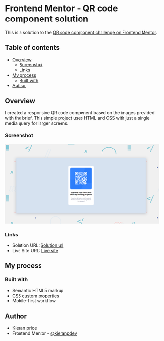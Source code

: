 # Frontend Mentor - QR code component solution

This is a solution to the [QR code component challenge on Frontend Mentor](https://www.frontendmentor.io/challenges/qr-code-component-iux_sIO_H).

## Table of contents

- [Overview](#overview)
  - [Screenshot](#screenshot)
  - [Links](#links)
- [My process](#my-process)
  - [Built with](#built-with)
- [Author](#author)

## Overview

I created a responsive QR code compenent based on the images provided with the brief. This simple project uses HTML and CSS with just a single media query for larger screens.

### Screenshot

![](./images/solution-screenshot.png)


### Links

- Solution URL: [Solution url](https://github.com/kieranpdev/qr-code-component)
- Live Site URL: [Live site](https://kieranpdev.github.io/qr-code-component/)

## My process

### Built with

- Semantic HTML5 markup
- CSS custom properties
- Mobile-first workflow

## Author

- Kieran price
- Frontend Mentor - [@kieranpdev](https://www.frontendmentor.io/profile/kieranpdev)
